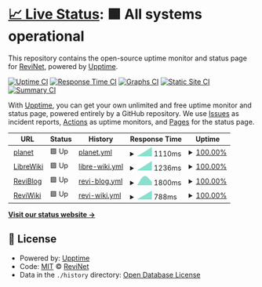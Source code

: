 # [📈 Live Status](https://revinet.github.io/upptime): <!--live status--> **🟩 All systems operational**

This repository contains the open-source uptime monitor and status page for [ReviNet](https://revinet.github.io/upptime), powered by [Upptime](https://github.com/upptime/upptime).

[![Uptime CI](https://github.com/koj-co/upptime/workflows/Uptime%20CI/badge.svg)](https://github.com/koj-co/upptime/actions?query=workflow%3A%22Uptime+CI%22)
[![Response Time CI](https://github.com/koj-co/upptime/workflows/Response%20Time%20CI/badge.svg)](https://github.com/koj-co/upptime/actions?query=workflow%3A%22Response+Time+CI%22)
[![Graphs CI](https://github.com/koj-co/upptime/workflows/Graphs%20CI/badge.svg)](https://github.com/koj-co/upptime/actions?query=workflow%3A%22Graphs+CI%22)
[![Static Site CI](https://github.com/koj-co/upptime/workflows/Static%20Site%20CI/badge.svg)](https://github.com/koj-co/upptime/actions?query=workflow%3A%22Static+Site+CI%22)
[![Summary CI](https://github.com/koj-co/upptime/workflows/Summary%20CI/badge.svg)](https://github.com/koj-co/upptime/actions?query=workflow%3A%22Summary+CI%22)

With [Upptime](https://upptime.js.org), you can get your own unlimited and free uptime monitor and status page, powered entirely by a GitHub repository. We use [Issues](https://github.com/revinet/upptime/issues) as incident reports, [Actions](https://github.com/revinet/upptime/actions) as uptime monitors, and [Pages](https://revinet.github.io/upptime) for the status page.

<!--start: status pages-->
<!-- This summary is generated by Upptime (https://github.com/upptime/upptime) -->
<!-- Do not edit this manually, your changes will be overwritten -->
<!-- prettier-ignore -->
| URL | Status | History | Response Time | Uptime |
| --- | ------ | ------- | ------------- | ------ |
| <img alt="" src="https://favicons.githubusercontent.com/planet.moe" height="13"> [planet](https://planet.moe/about) | 🟩 Up | [planet.yml](https://github.com/revinet/upptime/commits/master/history/planet.yml) | <details><summary><img alt="Response time graph" src="./graphs/planet/response-time-week.png" height="20"> 1110ms</summary><br><a href="https://revinet.github.io/upptime/history/planet"><img alt="Response time 1110" src="https://img.shields.io/endpoint?url=https%3A%2F%2Fraw.githubusercontent.com%2Frevinet%2Fupptime%2Fmaster%2Fapi%2Fplanet%2Fresponse-time.json"></a><br><a href="https://revinet.github.io/upptime/history/planet"><img alt="24-hour response time 1110" src="https://img.shields.io/endpoint?url=https%3A%2F%2Fraw.githubusercontent.com%2Frevinet%2Fupptime%2Fmaster%2Fapi%2Fplanet%2Fresponse-time-day.json"></a><br><a href="https://revinet.github.io/upptime/history/planet"><img alt="7-day response time 1110" src="https://img.shields.io/endpoint?url=https%3A%2F%2Fraw.githubusercontent.com%2Frevinet%2Fupptime%2Fmaster%2Fapi%2Fplanet%2Fresponse-time-week.json"></a><br><a href="https://revinet.github.io/upptime/history/planet"><img alt="30-day response time 1110" src="https://img.shields.io/endpoint?url=https%3A%2F%2Fraw.githubusercontent.com%2Frevinet%2Fupptime%2Fmaster%2Fapi%2Fplanet%2Fresponse-time-month.json"></a><br><a href="https://revinet.github.io/upptime/history/planet"><img alt="1-year response time 1110" src="https://img.shields.io/endpoint?url=https%3A%2F%2Fraw.githubusercontent.com%2Frevinet%2Fupptime%2Fmaster%2Fapi%2Fplanet%2Fresponse-time-year.json"></a></details> | <details><summary><a href="https://revinet.github.io/upptime/history/planet">100.00%</a></summary><a href="https://revinet.github.io/upptime/history/planet"><img alt="All-time uptime 100.00%" src="https://img.shields.io/endpoint?url=https%3A%2F%2Fraw.githubusercontent.com%2Frevinet%2Fupptime%2Fmaster%2Fapi%2Fplanet%2Fuptime.json"></a><br><a href="https://revinet.github.io/upptime/history/planet"><img alt="24-hour uptime 100.00%" src="https://img.shields.io/endpoint?url=https%3A%2F%2Fraw.githubusercontent.com%2Frevinet%2Fupptime%2Fmaster%2Fapi%2Fplanet%2Fuptime-day.json"></a><br><a href="https://revinet.github.io/upptime/history/planet"><img alt="7-day uptime 100.00%" src="https://img.shields.io/endpoint?url=https%3A%2F%2Fraw.githubusercontent.com%2Frevinet%2Fupptime%2Fmaster%2Fapi%2Fplanet%2Fuptime-week.json"></a><br><a href="https://revinet.github.io/upptime/history/planet"><img alt="30-day uptime 100.00%" src="https://img.shields.io/endpoint?url=https%3A%2F%2Fraw.githubusercontent.com%2Frevinet%2Fupptime%2Fmaster%2Fapi%2Fplanet%2Fuptime-month.json"></a><br><a href="https://revinet.github.io/upptime/history/planet"><img alt="1-year uptime 100.00%" src="https://img.shields.io/endpoint?url=https%3A%2F%2Fraw.githubusercontent.com%2Frevinet%2Fupptime%2Fmaster%2Fapi%2Fplanet%2Fuptime-year.json"></a></details>
| <img alt="" src="https://favicons.githubusercontent.com/librewiki.net" height="13"> [LibreWiki](https://librewiki.net/wiki/사용자:-revi) | 🟩 Up | [libre-wiki.yml](https://github.com/revinet/upptime/commits/master/history/libre-wiki.yml) | <details><summary><img alt="Response time graph" src="./graphs/libre-wiki/response-time-week.png" height="20"> 1236ms</summary><br><a href="https://revinet.github.io/upptime/history/libre-wiki"><img alt="Response time 1236" src="https://img.shields.io/endpoint?url=https%3A%2F%2Fraw.githubusercontent.com%2Frevinet%2Fupptime%2Fmaster%2Fapi%2Flibre-wiki%2Fresponse-time.json"></a><br><a href="https://revinet.github.io/upptime/history/libre-wiki"><img alt="24-hour response time 1236" src="https://img.shields.io/endpoint?url=https%3A%2F%2Fraw.githubusercontent.com%2Frevinet%2Fupptime%2Fmaster%2Fapi%2Flibre-wiki%2Fresponse-time-day.json"></a><br><a href="https://revinet.github.io/upptime/history/libre-wiki"><img alt="7-day response time 1236" src="https://img.shields.io/endpoint?url=https%3A%2F%2Fraw.githubusercontent.com%2Frevinet%2Fupptime%2Fmaster%2Fapi%2Flibre-wiki%2Fresponse-time-week.json"></a><br><a href="https://revinet.github.io/upptime/history/libre-wiki"><img alt="30-day response time 1236" src="https://img.shields.io/endpoint?url=https%3A%2F%2Fraw.githubusercontent.com%2Frevinet%2Fupptime%2Fmaster%2Fapi%2Flibre-wiki%2Fresponse-time-month.json"></a><br><a href="https://revinet.github.io/upptime/history/libre-wiki"><img alt="1-year response time 1236" src="https://img.shields.io/endpoint?url=https%3A%2F%2Fraw.githubusercontent.com%2Frevinet%2Fupptime%2Fmaster%2Fapi%2Flibre-wiki%2Fresponse-time-year.json"></a></details> | <details><summary><a href="https://revinet.github.io/upptime/history/libre-wiki">100.00%</a></summary><a href="https://revinet.github.io/upptime/history/libre-wiki"><img alt="All-time uptime 100.00%" src="https://img.shields.io/endpoint?url=https%3A%2F%2Fraw.githubusercontent.com%2Frevinet%2Fupptime%2Fmaster%2Fapi%2Flibre-wiki%2Fuptime.json"></a><br><a href="https://revinet.github.io/upptime/history/libre-wiki"><img alt="24-hour uptime 100.00%" src="https://img.shields.io/endpoint?url=https%3A%2F%2Fraw.githubusercontent.com%2Frevinet%2Fupptime%2Fmaster%2Fapi%2Flibre-wiki%2Fuptime-day.json"></a><br><a href="https://revinet.github.io/upptime/history/libre-wiki"><img alt="7-day uptime 100.00%" src="https://img.shields.io/endpoint?url=https%3A%2F%2Fraw.githubusercontent.com%2Frevinet%2Fupptime%2Fmaster%2Fapi%2Flibre-wiki%2Fuptime-week.json"></a><br><a href="https://revinet.github.io/upptime/history/libre-wiki"><img alt="30-day uptime 100.00%" src="https://img.shields.io/endpoint?url=https%3A%2F%2Fraw.githubusercontent.com%2Frevinet%2Fupptime%2Fmaster%2Fapi%2Flibre-wiki%2Fuptime-month.json"></a><br><a href="https://revinet.github.io/upptime/history/libre-wiki"><img alt="1-year uptime 100.00%" src="https://img.shields.io/endpoint?url=https%3A%2F%2Fraw.githubusercontent.com%2Frevinet%2Fupptime%2Fmaster%2Fapi%2Flibre-wiki%2Fuptime-year.json"></a></details>
| <img alt="" src="https://favicons.githubusercontent.com/wp.revi.blog" height="13"> [ReviBlog](https://wp.revi.blog) | 🟩 Up | [revi-blog.yml](https://github.com/revinet/upptime/commits/master/history/revi-blog.yml) | <details><summary><img alt="Response time graph" src="./graphs/revi-blog/response-time-week.png" height="20"> 1800ms</summary><br><a href="https://revinet.github.io/upptime/history/revi-blog"><img alt="Response time 1800" src="https://img.shields.io/endpoint?url=https%3A%2F%2Fraw.githubusercontent.com%2Frevinet%2Fupptime%2Fmaster%2Fapi%2Frevi-blog%2Fresponse-time.json"></a><br><a href="https://revinet.github.io/upptime/history/revi-blog"><img alt="24-hour response time 1800" src="https://img.shields.io/endpoint?url=https%3A%2F%2Fraw.githubusercontent.com%2Frevinet%2Fupptime%2Fmaster%2Fapi%2Frevi-blog%2Fresponse-time-day.json"></a><br><a href="https://revinet.github.io/upptime/history/revi-blog"><img alt="7-day response time 1800" src="https://img.shields.io/endpoint?url=https%3A%2F%2Fraw.githubusercontent.com%2Frevinet%2Fupptime%2Fmaster%2Fapi%2Frevi-blog%2Fresponse-time-week.json"></a><br><a href="https://revinet.github.io/upptime/history/revi-blog"><img alt="30-day response time 1800" src="https://img.shields.io/endpoint?url=https%3A%2F%2Fraw.githubusercontent.com%2Frevinet%2Fupptime%2Fmaster%2Fapi%2Frevi-blog%2Fresponse-time-month.json"></a><br><a href="https://revinet.github.io/upptime/history/revi-blog"><img alt="1-year response time 1800" src="https://img.shields.io/endpoint?url=https%3A%2F%2Fraw.githubusercontent.com%2Frevinet%2Fupptime%2Fmaster%2Fapi%2Frevi-blog%2Fresponse-time-year.json"></a></details> | <details><summary><a href="https://revinet.github.io/upptime/history/revi-blog">100.00%</a></summary><a href="https://revinet.github.io/upptime/history/revi-blog"><img alt="All-time uptime 100.00%" src="https://img.shields.io/endpoint?url=https%3A%2F%2Fraw.githubusercontent.com%2Frevinet%2Fupptime%2Fmaster%2Fapi%2Frevi-blog%2Fuptime.json"></a><br><a href="https://revinet.github.io/upptime/history/revi-blog"><img alt="24-hour uptime 100.00%" src="https://img.shields.io/endpoint?url=https%3A%2F%2Fraw.githubusercontent.com%2Frevinet%2Fupptime%2Fmaster%2Fapi%2Frevi-blog%2Fuptime-day.json"></a><br><a href="https://revinet.github.io/upptime/history/revi-blog"><img alt="7-day uptime 100.00%" src="https://img.shields.io/endpoint?url=https%3A%2F%2Fraw.githubusercontent.com%2Frevinet%2Fupptime%2Fmaster%2Fapi%2Frevi-blog%2Fuptime-week.json"></a><br><a href="https://revinet.github.io/upptime/history/revi-blog"><img alt="30-day uptime 100.00%" src="https://img.shields.io/endpoint?url=https%3A%2F%2Fraw.githubusercontent.com%2Frevinet%2Fupptime%2Fmaster%2Fapi%2Frevi-blog%2Fuptime-month.json"></a><br><a href="https://revinet.github.io/upptime/history/revi-blog"><img alt="1-year uptime 100.00%" src="https://img.shields.io/endpoint?url=https%3A%2F%2Fraw.githubusercontent.com%2Frevinet%2Fupptime%2Fmaster%2Fapi%2Frevi-blog%2Fuptime-year.json"></a></details>
| <img alt="" src="https://favicons.githubusercontent.com/reviwiki.info" height="13"> [ReviWiki](https://reviwiki.info/wiki/대문) | 🟩 Up | [revi-wiki.yml](https://github.com/revinet/upptime/commits/master/history/revi-wiki.yml) | <details><summary><img alt="Response time graph" src="./graphs/revi-wiki/response-time-week.png" height="20"> 788ms</summary><br><a href="https://revinet.github.io/upptime/history/revi-wiki"><img alt="Response time 788" src="https://img.shields.io/endpoint?url=https%3A%2F%2Fraw.githubusercontent.com%2Frevinet%2Fupptime%2Fmaster%2Fapi%2Frevi-wiki%2Fresponse-time.json"></a><br><a href="https://revinet.github.io/upptime/history/revi-wiki"><img alt="24-hour response time 788" src="https://img.shields.io/endpoint?url=https%3A%2F%2Fraw.githubusercontent.com%2Frevinet%2Fupptime%2Fmaster%2Fapi%2Frevi-wiki%2Fresponse-time-day.json"></a><br><a href="https://revinet.github.io/upptime/history/revi-wiki"><img alt="7-day response time 788" src="https://img.shields.io/endpoint?url=https%3A%2F%2Fraw.githubusercontent.com%2Frevinet%2Fupptime%2Fmaster%2Fapi%2Frevi-wiki%2Fresponse-time-week.json"></a><br><a href="https://revinet.github.io/upptime/history/revi-wiki"><img alt="30-day response time 788" src="https://img.shields.io/endpoint?url=https%3A%2F%2Fraw.githubusercontent.com%2Frevinet%2Fupptime%2Fmaster%2Fapi%2Frevi-wiki%2Fresponse-time-month.json"></a><br><a href="https://revinet.github.io/upptime/history/revi-wiki"><img alt="1-year response time 788" src="https://img.shields.io/endpoint?url=https%3A%2F%2Fraw.githubusercontent.com%2Frevinet%2Fupptime%2Fmaster%2Fapi%2Frevi-wiki%2Fresponse-time-year.json"></a></details> | <details><summary><a href="https://revinet.github.io/upptime/history/revi-wiki">100.00%</a></summary><a href="https://revinet.github.io/upptime/history/revi-wiki"><img alt="All-time uptime 100.00%" src="https://img.shields.io/endpoint?url=https%3A%2F%2Fraw.githubusercontent.com%2Frevinet%2Fupptime%2Fmaster%2Fapi%2Frevi-wiki%2Fuptime.json"></a><br><a href="https://revinet.github.io/upptime/history/revi-wiki"><img alt="24-hour uptime 100.00%" src="https://img.shields.io/endpoint?url=https%3A%2F%2Fraw.githubusercontent.com%2Frevinet%2Fupptime%2Fmaster%2Fapi%2Frevi-wiki%2Fuptime-day.json"></a><br><a href="https://revinet.github.io/upptime/history/revi-wiki"><img alt="7-day uptime 100.00%" src="https://img.shields.io/endpoint?url=https%3A%2F%2Fraw.githubusercontent.com%2Frevinet%2Fupptime%2Fmaster%2Fapi%2Frevi-wiki%2Fuptime-week.json"></a><br><a href="https://revinet.github.io/upptime/history/revi-wiki"><img alt="30-day uptime 100.00%" src="https://img.shields.io/endpoint?url=https%3A%2F%2Fraw.githubusercontent.com%2Frevinet%2Fupptime%2Fmaster%2Fapi%2Frevi-wiki%2Fuptime-month.json"></a><br><a href="https://revinet.github.io/upptime/history/revi-wiki"><img alt="1-year uptime 100.00%" src="https://img.shields.io/endpoint?url=https%3A%2F%2Fraw.githubusercontent.com%2Frevinet%2Fupptime%2Fmaster%2Fapi%2Frevi-wiki%2Fuptime-year.json"></a></details>

<!--end: status pages-->

[**Visit our status website →**](https://revinet.github.io/upptime)

## 📄 License

- Powered by: [Upptime](https://github.com/upptime/upptime)
- Code: [MIT](./LICENSE) © [ReviNet](https://revinet.github.io/upptime)
- Data in the `./history` directory: [Open Database License](https://opendatacommons.org/licenses/odbl/1-0/)
